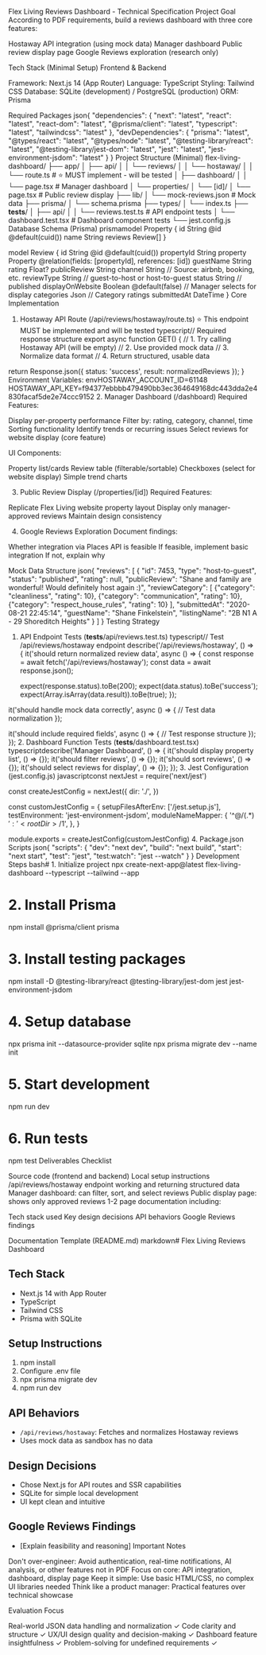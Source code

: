 Flex Living Reviews Dashboard - Technical Specification
Project Goal
According to PDF requirements, build a reviews dashboard with three core features:

Hostaway API integration (using mock data)
Manager dashboard
Public review display page
Google Reviews exploration (research only)

Tech Stack (Minimal Setup)
Frontend & Backend

Framework: Next.js 14 (App Router)
Language: TypeScript
Styling: Tailwind CSS
Database: SQLite (development) / PostgreSQL (production)
ORM: Prisma

Required Packages
json{
  "dependencies": {
    "next": "latest",
    "react": "latest",
    "react-dom": "latest",
    "@prisma/client": "latest",
    "typescript": "latest",
    "tailwindcss": "latest"
  },
  "devDependencies": {
    "prisma": "latest",
    "@types/react": "latest",
    "@types/node": "latest",
    "@testing-library/react": "latest",
    "@testing-library/jest-dom": "latest",
    "jest": "latest",
    "jest-environment-jsdom": "latest"
  }
}
Project Structure (Minimal)
flex-living-dashboard/
├── app/
│   ├── api/
│   │   └── reviews/
│   │       └── hostaway/
│   │           └── route.ts  # ⭐ MUST implement - will be tested
│   ├── dashboard/
│   │   └── page.tsx          # Manager dashboard
│   └── properties/
│       └── [id]/
│           └── page.tsx      # Public review display
├── lib/
│   └── mock-reviews.json    # Mock data
├── prisma/
│   └── schema.prisma
├── types/
│   └── index.ts
├── __tests__/
│   ├── api/
│   │   └── reviews.test.ts  # API endpoint tests
│   └── dashboard.test.tsx   # Dashboard component tests
└── jest.config.js
Database Schema (Prisma)
prismamodel Property {
  id         String   @id @default(cuid())
  name       String
  reviews    Review[]
}

model Review {
  id               String   @id @default(cuid())
  propertyId       String
  property         Property @relation(fields: [propertyId], references: [id])
  guestName        String
  rating           Float?
  publicReview     String
  channel          String   // Source: airbnb, booking, etc.
  reviewType       String   // guest-to-host or host-to-guest
  status           String   // published
  displayOnWebsite Boolean  @default(false) // Manager selects for display
  categories       Json     // Category ratings
  submittedAt      DateTime
}
Core Implementation
1. Hostaway API Route (/api/reviews/hostaway/route.ts)
⭐ This endpoint MUST be implemented and will be tested
typescript// Required response structure
export async function GET() {
  // 1. Try calling Hostaway API (will be empty)
  // 2. Use provided mock data
  // 3. Normalize data format
  // 4. Return structured, usable data
  
  return Response.json({
    status: 'success',
    result: normalizedReviews
  });
}
Environment Variables:
envHOSTAWAY_ACCOUNT_ID=61148
HOSTAWAY_API_KEY=f94377ebbbb479490bb3ec364649168dc443dda2e4830facaf5de2e74ccc9152
2. Manager Dashboard (/dashboard)
Required Features:

Display per-property performance
Filter by: rating, category, channel, time
Sorting functionality
Identify trends or recurring issues
Select reviews for website display (core feature)

UI Components:

Property list/cards
Review table (filterable/sortable)
Checkboxes (select for website display)
Simple trend charts

3. Public Review Display (/properties/[id])
Required Features:

Replicate Flex Living website property layout
Display only manager-approved reviews
Maintain design consistency

4. Google Reviews Exploration
Document findings:

Whether integration via Places API is feasible
If feasible, implement basic integration
If not, explain why

Mock Data Structure
json{
  "reviews": [
    {
      "id": 7453,
      "type": "host-to-guest",
      "status": "published",
      "rating": null,
      "publicReview": "Shane and family are wonderful! Would definitely host again :)",
      "reviewCategory": [
        {"category": "cleanliness", "rating": 10},
        {"category": "communication", "rating": 10},
        {"category": "respect_house_rules", "rating": 10}
      ],
      "submittedAt": "2020-08-21 22:45:14",
      "guestName": "Shane Finkelstein",
      "listingName": "2B N1 A - 29 Shoreditch Heights"
    }
  ]
}
Testing Strategy
1. API Endpoint Tests (__tests__/api/reviews.test.ts)
typescript// Test /api/reviews/hostaway endpoint
describe('/api/reviews/hostaway', () => {
  it('should return normalized review data', async () => {
    const response = await fetch('/api/reviews/hostaway');
    const data = await response.json();
    
    expect(response.status).toBe(200);
    expect(data.status).toBe('success');
    expect(Array.isArray(data.result)).toBe(true);
  });

  it('should handle mock data correctly', async () => {
    // Test data normalization
  });

  it('should include required fields', async () => {
    // Test response structure
  });
});
2. Dashboard Function Tests (__tests__/dashboard.test.tsx)
typescriptdescribe('Manager Dashboard', () => {
  it('should display property list', () => {});
  it('should filter reviews', () => {});
  it('should sort reviews', () => {});
  it('should select reviews for display', () => {});
});
3. Jest Configuration (jest.config.js)
javascriptconst nextJest = require('next/jest')

const createJestConfig = nextJest({
  dir: './',
})

const customJestConfig = {
  setupFilesAfterEnv: ['<rootDir>/jest.setup.js'],
  testEnvironment: 'jest-environment-jsdom',
  moduleNameMapper: {
    '^@/(.*)$': '<rootDir>/$1',
  },
}

module.exports = createJestConfig(customJestConfig)
4. Package.json Scripts
json{
  "scripts": {
    "dev": "next dev",
    "build": "next build",
    "start": "next start",
    "test": "jest",
    "test:watch": "jest --watch"
  }
}
Development Steps
bash# 1. Initialize project
npx create-next-app@latest flex-living-dashboard --typescript --tailwind --app

# 2. Install Prisma
npm install @prisma/client prisma

# 3. Install testing packages
npm install -D @testing-library/react @testing-library/jest-dom jest jest-environment-jsdom

# 4. Setup database
npx prisma init --datasource-provider sqlite
npx prisma migrate dev --name init

# 5. Start development
npm run dev

# 6. Run tests
npm test
Deliverables Checklist

 Source code (frontend and backend)
 Local setup instructions
 /api/reviews/hostaway endpoint working and returning structured data
 Manager dashboard: can filter, sort, and select reviews
 Public display page: shows only approved reviews
 1-2 page documentation including:

 Tech stack used
 Key design decisions
 API behaviors
 Google Reviews findings



Documentation Template (README.md)
markdown# Flex Living Reviews Dashboard

## Tech Stack
- Next.js 14 with App Router
- TypeScript
- Tailwind CSS
- Prisma with SQLite

## Setup Instructions
1. npm install
2. Configure .env file
3. npx prisma migrate dev
4. npm run dev

## API Behaviors
- `/api/reviews/hostaway`: Fetches and normalizes Hostaway reviews
- Uses mock data as sandbox has no data

## Design Decisions
- Chose Next.js for API routes and SSR capabilities
- SQLite for simple local development
- UI kept clean and intuitive

## Google Reviews Findings
- [Explain feasibility and reasoning]
Important Notes

Don't over-engineer: Avoid authentication, real-time notifications, AI analysis, or other features not in PDF
Focus on core: API integration, dashboard, display page
Keep it simple: Use basic HTML/CSS, no complex UI libraries needed
Think like a product manager: Practical features over technical showcase

Evaluation Focus

Real-world JSON data handling and normalization ✓
Code clarity and structure ✓
UX/UI design quality and decision-making ✓
Dashboard feature insightfulness ✓
Problem-solving for undefined requirements ✓